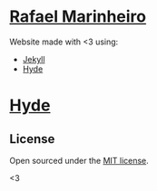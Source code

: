 # [Rafael Marinheiro](http://rafael.marinheiro.me)

Website made with <3 using:

+ [Jekyll](https://github.com/mojombo/jekyll)
+ [Hyde](http://andhyde.com)

# [Hyde](http://andhyde.com)

## License

Open sourced under the [MIT license](LICENSE.md).

<3
